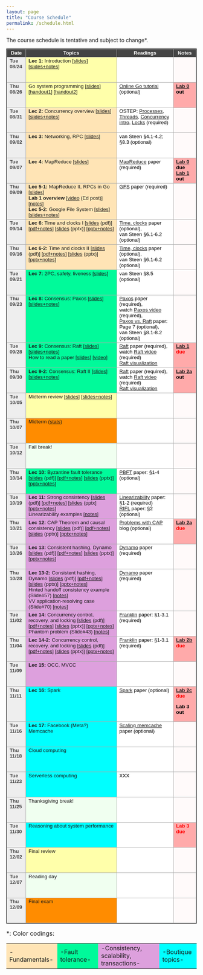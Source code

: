 ```yaml
---
layout: page
title: "Course Schedule"
permalink: /schedule.html
---
```


<style>
table.calendar {
    font-family: arial, helvetica;
    font-size: 10pt;
    empty-cells: show;
    border: 1px solid #000000;
    border-collapse: collapse;
}
table.calendar tr td {
    border: 1px solid #aaaaaa;
}
table.calendar tr {
    vertical-align: top;
    height: 5em;
    background: #ffffff;
}
table.calendar thead tr {
    text-align: center;
    background: #444444;
    color: #ffffff;
    height: auto;
    font-weight: bold;
}
/*.date {
	background: Gainsboro;
}*/
.holiday {
    background: #F0FFF0;
}
.lecture {
    background: #ffffaa;
}
.fundamentals {
    background: Moccasin;
}
/*.concurrency {
    background: LightGreen;
}*/
.fault-tolerance {
    background: MediumSpringGreen;
}
.consistency {
    background: Plum;
}
.advanced {
    background: Aqua;
}
.presentation {
    background: Plum;
}
.exam {
    background: DarkOrange;
}
.important {
    background: Bisque;
}
.nodue {
    background: #FFFAFA;
}
.optional {
    background: Linen;
}
.reading {
    color: Black;
}
.hw {
    background: #ffaaaa;
	color: Black;
	font-weight: bold;
}
.hwdue {
    color: #ff0000;
    background: #ffaaaa;
	font-weight: bold;
}
.assignment {
    color: #0aa00a;
	font-weight: bold;
}
.date {
	background: #eeeeee;
    color: #444444;
}
</style>

The course schedule is tentative and subject to change\*.

<p>
<table class="calendar" cellspacing="0" cellpadding="6" width="100%">
 <thead>
  <tr>
   <td width="10%">Date</td><td width="48%">Topics</td>
   <td width="30%">Readings</td><td width="12%">Notes</td>
  </tr>
 </thead>

<tr> <!-- week of Aug 23 -->
  <td id="2021-8-24" class="date"><b>Tue 08/24</b></td>
  <td class="lecture">
		<b>Lec 1:</b> Introduction [<a href="./public/lecs/lec1-intro.pdf">slides</a>]
		[<a href="./public/lecs/lec1-intro+notes.pdf">slides+notes</a>]
  </td>
  <td class="reading"></td>
  <td class="nodue"></td>
</tr>
<tr> <!-- week of Aug 23 -->
  <td id="2021-8-26" class="date"><b>Thu 08/26</b></td>
  <td class="lecture">
		Go system programming [<a href="./public/lecs/go_basics_v2.pdf">slides</a>] 
		[<a href="./public/lecs/go_handout.docx">handout1</a>] 
		[<a href="./public/lecs/go_handout2.docx">handout2</a>]
  </td>
  <td class="reading">
		<a href="https://tour.golang.org/welcome/1">Online Go tutorial</a> (optional)
  </td>
  <td class="hw">
		<a href="./lab0.html">Lab 0</a> out
  </td>
</tr>

<tr> <!-- week of Aug 30 -->
  <td id="2021-8-31" class="date"><b>Tue 08/31</b></td>
  <td class="fundamentals">
		<b>Lec 2:</b> Concurrency overview [<a href="./public/lecs/lec2-concurrency.pdf">slides</a>]
		[<a href="./public/lecs/lec2-concurrency+notes.pdf">slides+notes</a>]
  </td>
  <td class="reading">
		OSTEP: <a href="https://pages.cs.wisc.edu/~remzi/OSTEP/cpu-intro.pdf">Processes</a>, 
		<a href="https://pages.cs.wisc.edu/~remzi/OSTEP/threads-api.pdf">Threads</a>, 
		<a href="https://pages.cs.wisc.edu/~remzi/OSTEP/threads-intro.pdf">Concurrency intro</a>, 
		<a href="https://pages.cs.wisc.edu/~remzi/OSTEP/threads-locks.pdf">Locks</a> (required)
  </td>
  <td class="nodue"></td>
</tr>
<tr> <!-- week of Aug 30 -->
  <td id="2021-09-02" class="date"><b>Thu 09/02</b></td>
  <td class="fundamentals">
		<b>Lec 3:</b> Networking, RPC [<a href="./public/lecs/lec3-rpc.pdf">slides</a>]
  </td>
  <td class="reading">
		van Steen &sect;4.1-4.2; &sect;8.3 (optional)
  </td>
  <td class="nodue">
  </td>
</tr>

<tr> <!-- week of Sep 06 -->
  <td id="2021-09-07" class="date"><b>Tue 09/07</b></td>
  <td class="fundamentals">
		<b>Lec 4:</b> MapReduce [<a href="./public/lecs/lec4-mapreduce.pdf">slides</a>]
  </td>
  <td class="reading">
		<a href="./public/papers/mapreduce_osdi04.pdf">MapReduce</a> paper (required)
  </td>
  <td class="hw">
		<a href="./lab0.html">Lab 0</a> due <br/>
		<a href="./lab1.html">Lab 1</a> out
  </td>
</tr>
<tr> <!-- week of Sep 06 -->
  <td id="2021-09-09" class="date"><b>Thu 09/09</b></td>
  <td class="fundamentals">
		<b>Lec 5-1:</b> MapReduce II, RPCs in Go [<a href="./public/lecs/lec5-mr-ft.pdf">slides</a>] <br/>
		<b>Lab 1 overview</b> [<a href="https://edstem.org/us/courses/8902/discussion/601030">video</a> (Ed post)] [<a href="./public/lecs/lab1_mapreduce_arch.pdf">notes</a>] <br/>
		<b>Lec 5-2:</b> Google File System [<a href="./public/lecs/lec5-gfs.pdf">slides</a>] 
	[<a href="./public/lecs/lec5-gfs+notes.pdf">slides+notes</a>]
  </td>
  <td class="reading">
		<a href="./public/papers/gfs_sosp03.pdf">GFS</a> paper (required)
  </td>
  <td class="nodue">
  </td>
</tr>

<tr> <!-- week of Sep 13 -->
  <td id="2021-09-14" class="date"><b>Tue 09/14</b></td>
  <td class="fundamentals">
		<b>Lec 6:</b> Time and clocks I [<a href="./public/lecs/lec6-time.pdf">slides</a> (pdf)]
	[<a href="./public/lecs/lec6-time+notes.pdf">pdf+notes</a>]
	[<a href="./public/lecs/lec6-time.pptx">slides</a> (pptx)]
	[<a href="./public/lecs/lec6-time+notes.pptx">pptx+notes</a>]
  </td>
  <td class="reading">
		<a href="./public/papers/time.pdf">Time, clocks</a> paper (optional), <br/>
		van Steen &sect;6.1-6.2 (optional)
  </td>
  <td class="nodue">
  </td>
</tr>
<tr> <!-- week of Sep 13 -->
  <td id="2021-09-16" class="date"><b>Thu 09/16</b></td>
  <td class="fundamentals">
		<b>Lec 6-2:</b> Time and clocks II [<a href="./public/lecs/lec6-time.pdf">slides</a> (pdf)]
	[<a href="./public/lecs/lec6-time+notes.pdf">pdf+notes</a>]
	[<a href="./public/lecs/lec6-time.pptx">slides</a> (pptx)]
	[<a href="./public/lecs/lec6-time+notes.pptx">pptx+notes</a>]
  </td>
  <td class="reading">
		<a href="./public/papers/time.pdf">Time, clocks</a> paper (optional), <br/>
		van Steen &sect;6.1-6.2 (optional)
  </td>
  <td class="nodue">
  </td>
</tr>

<tr> <!-- week of Sep 20 -->
  <td id="2021-09-21" class="date"><b>Tue 09/21</b></td>
  <td class="fault-tolerance">
		<b>Lec 7:</b> 2PC, safety, liveness [<a href="./public/lecs/lec7-2pc.pdf">slides</a>]
  </td>
  <td class="reading">
		van Steen &sect;8.5 (optional)
  </td>
  <td class="nodue">
  </td>
</tr>
<tr> <!-- week of Sep 20 -->
  <td id="2021-09-23" class="date"><b>Thu 09/23</b></td>
  <td class="fault-tolerance">
		<b>Lec 8:</b> Consensus: Paxos [<a href="./public/lecs/paxos.pdf">slides</a>] [<a href="./public/lecs/paxos+notes.pdf">slides+notes</a>]
  </td>
  <td class="reading">
		<a href="./public/papers/paxos_simple.pdf">Paxos</a> paper (required),<br/>
		watch <a href="https://youtu.be/JEpsBg0AO6o">Paxos video</a> (required),<br/>
		<a href="./public/papers/paxos_vs_raft.pdf">Paxos vs. Raft</a> paper: Page 7 (optional), <br/>
		van Steen &sect;8.1-8.2 (optional)
  </td>
  <td class="nodue">
  </td>
</tr>

<tr> <!-- week of Sep 27 -->
  <td id="2021-09-28" class="date"><b>Tue 09/28</b></td>
  <td class="fault-tolerance">
		<b>Lec 9:</b> Consensus: Raft [<a href="./public/lecs/raft.pdf">slides</a>] [<a href="./public/lecs/raft+notes.pdf">slides+notes</a>] <br/>
		How to read a paper [<a href="./public/lecs/how_to_read_a_paper.pdf">slides</a>] [<a href="https://edstem.org/us/courses/8902/discussion/674977">video</a>]
  </td>
  <td class="reading">
		<a href="./public/papers/raft.pdf">Raft</a> paper (required), <br/>
		watch <a href="https://youtu.be/YbZ3zDzDnrw">Raft video</a> (required) <br/>
		<a href="https://raft.github.io/">Raft visualization </a>
  </td>
  <td class="hwdue">
		<a href="./lab1.html">Lab 1</a> due
  </td>
</tr>
<tr> <!-- week of Sep 27 -->
  <td id="2021-09-30" class="date"><b>Thu 09/30</b></td>
  <td class="fault-tolerance">
		<b>Lec 9-2:</b> Consensus: Raft II [<a href="./public/lecs/raft.pdf">slides</a>] [<a href="./public/lecs/raft+notes.pdf">slides+notes</a>]
  </td>
  <td class="reading">
		<a href="./public/papers/raft.pdf">Raft</a> paper (required), <br/>
		watch <a href="https://youtu.be/YbZ3zDzDnrw">Raft video</a> (required) <br/>
		<a href="https://raft.github.io/">Raft visualization </a>
  </td>
  <td class="hw">
		<a href="./lab2.html">Lab 2a</a> out
  </td>
</tr>

<tr> <!-- week of Oct 04 -->
  <td id="2021-10-05" class="date"><b>Tue 10/05</b></td>
  <td class="lecture">
		 Midterm review [<a href="./public/lecs/midterm-review.pdf">slides</a>] [<a href="./public/lecs/midterm-review+notes.pdf">slides+notes</a>]
  </td>
  <td class="reading">
  </td>
  <td class="nodue">
  </td>
</tr>
<tr> <!-- week of Oct 04 -->
  <td id="2021-10-07" class="date"><b>Thu 10/07</b></td>
  <td class="exam">
		Midterm (<a href="./public/midterm_stats.png">stats</a>)
  </td>
  <td class="reading">
  </td>
  <td class="nodue">
  </td>
</tr>

<tr> <!-- week of Oct 11 -->
  <td id="2021-10-12" class="date"><b>Tue 10/12</b></td>
  <td class="holiday">
		 Fall break!
  </td>
  <td class="reading">
  </td>
  <td class="nodue">
  </td>
</tr>
<tr> <!-- week of Oct 11 -->
  <td id="2021-10-14" class="date"><b>Thu 10/14</b></td>
  <td class="fault-tolerance">
		<b>Lec 10:</b> Byzantine fault tolerance [<a href="./public/lecs/lec10-bft.pdf">slides</a> (pdf)] [<a href="./public/lecs/lec10-bft+notes.pdf">pdf+notes</a>] [<a href="./public/lecs/lec10-bft.pptx">slides</a> (pptx)] [<a href="./public/lecs/lec10-bft+notes.pptx">pptx+notes</a>]
  </td>
  <td class="reading">
		<a href="./public/papers/pbft.pdf">PBFT</a> paper: &sect;1-4 (optional)
  </td>
  <td class="nodue">
  </td>
</tr>

<tr> <!-- week of Oct 18 -->
  <td id="2021-10-19" class="date"><b>Tue 10/19</b></td>
  <td class="consistency">
		<b>Lec 11:</b> Strong consistency [<a href="./public/lecs/lec11-strong-consistency.pdf">slides</a> (pdf)] 
		[<a href="./public/lecs/lec11-strong-consistency+notes.pdf">pdf+notes</a>] 
		[<a href="./public/lecs/lec11-strong-consistency.pptx">slides</a> (pptx]
		[<a href="./public/lecs/lec11-strong-consistency+notes.pptx">pptx+notes</a>] <br/>
		Linearizability examples [<a href="./public/lecs/linearizability_examples.pdf">notes</a>]
  </td>
  <td class="reading">
		<a href="./public/papers/linearizability.pdf">Linearizability</a> paper: &sect;1-2 (required) <br/>
		<a href="./public/papers/rifl.pdf">RIFL</a> paper: &sect;2 (optional)
  </td>
  <td class="nodue">
  </td>
</tr>
<tr> <!-- week of Oct 18 -->
  <td id="2021-10-21" class="date"><b>Thu 10/21</b></td>
  <td class="consistency">
		<b>Lec 12:</b> CAP Theorem and causal consistency 
		[<a href="./public/lecs/lec12-cap.pdf">slides</a> (pdf)] 
		[<a href="./public/lecs/lec12-cap+notes.pdf">pdf+notes</a>] 
		[<a href="./public/lecs/lec12-cap.pptx">slides</a> (pptx)] 
		[<a href="./public/lecs/lec12-cap+notes.pptx">pptx+notes</a>] 
  </td>
  <td class="reading">
		<a href="http://dbmsmusings.blogspot.com/2010/04/problems-with-cap-and-yahoos-little.html">Problems with CAP</a> blog (optional)
  </td>
  <td class="hwdue">
		<a href="./lab2.html">Lab 2a</a> due
  </td>
</tr>

<tr> <!-- week of Oct 25 -->
  <td id="2021-10-26" class="date"><b>Tue 10/26</b></td>
  <td class="consistency">
		<b>Lec 13:</b> Consistent hashing, Dynamo 
		[<a href="./public/lecs/lec13-dynamo.pdf">slides</a> (pdf)]
		[<a href="./public/lecs/lec13-dynamo+notes.pdf">pdf+notes</a>] 
		[<a href="./public/lecs/lec13-dynamo.pptx">slides</a> (pptx)] 
		[<a href="./public/lecs/lec13-dynamo+notes.pptx">pptx+notes</a>] 
  </td>
  <td class="reading">
		<a href="./public/papers/dynamo_sosp07.pdf">Dynamo</a> paper (required)
  </td>
  <td class="nodue">
  </td>
</tr>
<tr> <!-- week of Oct 25 -->
  <td id="2021-10-28" class="date"><b>Thu 10/28</b></td>
  <td class="consistency">
		<b>Lec 13-2:</b> Consistent hashing, Dynamo
		[<a href="./public/lecs/lec13-dynamo.pdf">slides</a> (pdf)]
		[<a href="./public/lecs/lec13-dynamo+notes.pdf">pdf+notes</a>] 
		[<a href="./public/lecs/lec13-dynamo.pptx">slides</a> (pptx)] 
		[<a href="./public/lecs/lec13-dynamo+notes.pptx">pptx+notes</a>] <br/>
		Hinted handoff consistency example (Slide#57) [<a href="./public/lecs/hinted_handoff.pdf">notes</a>] <br/>
		VV application-resolving case (Slide#70) [<a href="./public/lecs/app_resolving_timeline.pdf">notes</a>]
  </td>
  <td class="reading">
		<a href="./public/papers/dynamo_sosp07.pdf">Dynamo</a> paper (required)
  </td>
  <td class="nodue">
  </td>
</tr>

<tr> <!-- week of Nov 1 -->
  <td id="2021-11-02" class="date"><b>Tue 11/02</b></td>
  <td class="consistency">
		<b>Lec 14:</b> Concurrency control, recovery, and locking 
		[<a href="./public/lecs/lec14-cc.pdf">slides</a> (pdf)]
		[<a href="./public/lecs/lec14-cc+notes.pdf">pdf+notes</a>] 
		[<a href="./public/lecs/lec14-cc.pptx">slides</a> (pptx)] 
		[<a href="./public/lecs/lec14-cc+notes.pptx">pptx+notes</a>] <br/>
		Phantom problem (Slide#43) [<a href="./public/lecs/phantom_row.pdf">notes</a>]
  </td>
  <td class="reading">
		<a href="./public/papers/franklin97.pdf">Franklin</a> paper: &sect;1-3.1 (required)
  </td>
  <td class="nodue">
  </td>
</tr>
<tr> <!-- week of Nov 1 -->
  <td id="2021-11-04" class="date"><b>Thu 11/04</b></td>
  <td class="consistency">
		<b>Lec 14-2:</b> Concurrency control, recovery, and locking 
		[<a href="./public/lecs/lec14-cc.pdf">slides</a> (pdf)]
		[<a href="./public/lecs/lec14-cc+notes.pdf">pdf+notes</a>] 
		[<a href="./public/lecs/lec14-cc.pptx">slides</a> (pptx)] 
		[<a href="./public/lecs/lec14-cc+notes.pptx">pptx+notes</a>] <br/>
  </td>
  <td class="reading">
		<a href="./public/papers/franklin97.pdf">Franklin</a> paper: &sect;1-3.1 (required)
  </td>
  <td class="hwdue">
		<a href="./lab2.html">Lab 2b</a> due
  </td>
</tr>

<tr> <!-- week of Nov 8 -->
  <td id="2021-11-09" class="date"><b>Tue 11/09</b></td>
  <td class="consistency">
		<b>Lec 15:</b> OCC, MVCC
  </td>
  <td class="reading">
		
  </td>
  <td class="nodue">
  </td>
</tr>
<tr> <!-- week of Nov 8 -->
  <td id="2021-11-11" class="date"><b>Thu 11/11</b></td>
  <td class="advanced">
		<b>Lec 16:</b> Spark
  </td>
  <td class="reading">
		<a href="./public/papers/spark_nsdi12.pdf">Spark</a> paper (optional)
  </td>
  <td class="hwdue">
		<a href="./lab2.html">Lab 2c</a> due
		<p style="color:black">Lab 3 out</p>
  </td>
</tr>

<tr> <!-- week of Nov 15 -->
  <td id="2021-11-16" class="date"><b>Tue 11/16</b></td>
  <td class="advanced">
		<b>Lec 17:</b> Facebook (Meta?) Memcache
  </td>
  <td class="reading">
		<a href="./public/papers/memcache_nsdi13.pdf">Scaling memcache</a> paper (optional)
  </td>
  <td class="nodue">
  </td>
</tr>
<tr> <!-- week of Nov 15 -->
  <td id="2021-11-18" class="date"><b>Thu 11/18</b></td>
  <td class="advanced">
		Cloud computing
  </td>
  <td class="reading">
  </td>
  <td class="nodue">
  </td>
</tr>

<tr> <!-- week of Nov 22 -->
  <td id="2021-11-23" class="date"><b>Tue 11/23</b></td>
  <td class="advanced">
		Serverless computing
  </td>
  <td class="reading">
		XXX
  </td>
  <td class="nodue">
  </td>
</tr>
<tr> <!-- week of Nov 22 -->
  <td id="2021-11-25" class="date"><b>Thu 11/25</b></td>
  <td class="holiday">
		Thanksgiving break!
  </td>
  <td class="reading">
  </td>
  <td class="nodue">
  </td>
</tr>

<tr> <!-- week of Nov 29 -->
  <td id="2021-11-30" class="date"><b>Tue 11/30</b></td>
  <td class="advanced">
		Reasoning about system performance
  </td>
  <td class="reading">
  </td>
  <td class="hwdue">
		Lab 3 due
  </td>
</tr>
<tr> <!-- week of Nov 29 -->
  <td id="2021-12-02" class="date"><b>Thu 12/02</b></td>
  <td class="lecture">
		Final review
  </td>
  <td class="reading">
  </td>
  <td class="nodue">
  </td>
</tr>

<tr> <!-- week of Dec 06 -->
  <td id="2021-12-07" class="date"><b>Tue 12/07</b></td>
  <td class="holiday">
		Reading day
  </td>
  <td class="reading">
  </td>
  <td class="nodue">
  </td>
</tr>
<tr> <!-- week of Dec 06 -->
  <td id="2021-12-09" class="date"><b>Thu 12/09</b></td>
  <td class="exam">
		Final exam
  </td>
  <td class="reading">
  </td>
  <td class="nodue">
  </td>
</tr>

</table>

</p>

<p style='font-size:12pt'>&#42;: Color codings:
<table style='font-size:12pt'>
<tr> 
	<td class="fundamentals"> -Fundamentals- </td>
	<td class="fault-tolerance"> -Fault tolerance- </td>
	<td class="consistency"> -Consistency, scalability, transactions- </td>
	<td class="advanced"> -Boutique topics- </td>
</tr>
</table>
